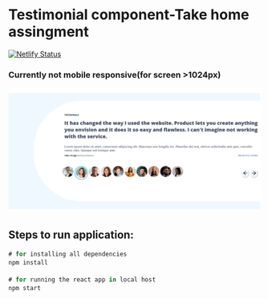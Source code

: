 # Testimonial component-Take home assingment
[![Netlify Status](https://api.netlify.com/api/v1/badges/25109572-3fb5-44fb-bba4-7ec758954958/deploy-status)](https://app.netlify.com/sites/testimonials67/deploys)
### Currently not mobile responsive(for screen >1024px)

![image](/screenshots/screenshot.png)

## Steps to run application:

```javascript
# for installing all dependencies
npm install

# for running the react app in local host
npm start

```

 



